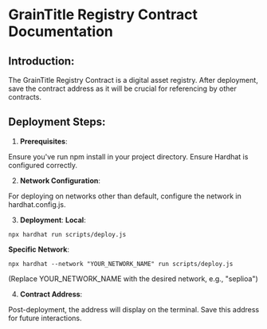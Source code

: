 # GrainTitle Registry Contract Documentation

## Introduction:

The GrainTitle Registry Contract is a digital asset registry. After deployment, save the contract address as it will be crucial for referencing by other contracts.

## Deployment Steps:

1. <strong>Prerequisites</strong>:

Ensure you've run npm install in your project directory.
Ensure Hardhat is configured correctly.

2. <strong>Network Configuration</strong>:

For deploying on networks other than default, configure the network in hardhat.config.js.

3. <strong>Deployment</strong>:
   <strong>Local</strong>:

```shell
npx hardhat run scripts/deploy.js
```

<strong>Specific Network</strong>:

```shell
npx hardhat --network "YOUR_NETWORK_NAME" run scripts/deploy.js
```

(Replace YOUR_NETWORK_NAME with the desired network, e.g., "seplioa")

4. <strong>Contract Address</strong>:

Post-deployment, the address will display on the terminal. Save this address for future interactions.
